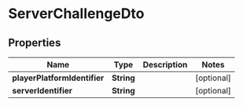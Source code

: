 

# ServerChallengeDto


## Properties

| Name | Type | Description | Notes |
|------------ | ------------- | ------------- | -------------|
|**playerPlatformIdentifier** | **String** |  |  [optional] |
|**serverIdentifier** | **String** |  |  [optional] |



